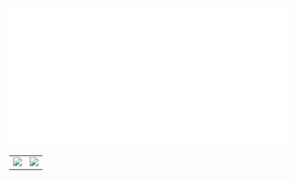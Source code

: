 <div align="center">
  <img src="https://github.com/angelk90/angelk90/raw/master/info.svg?sanitize=true">
  <table border="0">
  <tr style="border: none;">
    <td valign="top" style="border: none;"><img src="https://github-readme-stats.vercel.app/api/top-langs/?username=angelk90&layout=compact&show_icons=true&title_color=ffffff&icon_color=34abeb&text_color=daf7dc&bg_color=151515"/></td>
    <td valign="top" style="border: none;"><img src="https://github-readme-stats.vercel.app/api?username=angelk90&show_icons=true&title_color=ffffff&icon_color=34abeb&text_color=daf7dc&bg_color=151515"/></td>
  </tr>
</table>
</div>
